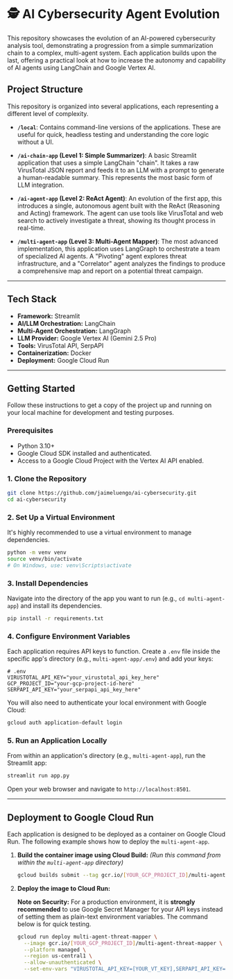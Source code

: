 # 🕵️ AI Cybersecurity Agent Evolution

This repository showcases the evolution of an AI-powered cybersecurity analysis tool, demonstrating a progression from a simple summarization chain to a complex, multi-agent system. Each application builds upon the last, offering a practical look at how to increase the autonomy and capability of AI agents using LangChain and Google Vertex AI.

## Project Structure

This repository is organized into several applications, each representing a different level of complexity.

- **`/local`**: Contains command-line versions of the applications. These are useful for quick, headless testing and understanding the core logic without a UI.

- **`/ai-chain-app` (Level 1: Simple Summarizer)**: A basic Streamlit application that uses a simple LangChain "chain". It takes a raw VirusTotal JSON report and feeds it to an LLM with a prompt to generate a human-readable summary. This represents the most basic form of LLM integration.

- **`/ai-agent-app` (Level 2: ReAct Agent)**: An evolution of the first app, this introduces a single, autonomous agent built with the ReAct (Reasoning and Acting) framework. The agent can use tools like VirusTotal and web search to actively investigate a threat, showing its thought process in real-time.

- **`/multi-agent-app` (Level 3: Multi-Agent Mapper)**: The most advanced implementation, this application uses LangGraph to orchestrate a team of specialized AI agents. A "Pivoting" agent explores threat infrastructure, and a "Correlator" agent analyzes the findings to produce a comprehensive map and report on a potential threat campaign.

---

## Tech Stack

- **Framework:** Streamlit
- **AI/LLM Orchestration:** LangChain
- **Multi-Agent Orchestration:** LangGraph
- **LLM Provider:** Google Vertex AI (Gemini 2.5 Pro)
- **Tools:** VirusTotal API, SerpAPI
- **Containerization:** Docker
- **Deployment:** Google Cloud Run

---

## Getting Started

Follow these instructions to get a copy of the project up and running on your local machine for development and testing purposes.

### Prerequisites

- Python 3.10+
- Google Cloud SDK installed and authenticated.
- Access to a Google Cloud Project with the Vertex AI API enabled.

### 1. Clone the Repository

```bash
git clone https://github.com/jaimeluengo/ai-cybersecurity.git
cd ai-cybersecurity
```

### 2. Set Up a Virtual Environment

It's highly recommended to use a virtual environment to manage dependencies.

```bash
python -m venv venv
source venv/bin/activate
# On Windows, use: venv\Scripts\activate
```

### 3. Install Dependencies

Navigate into the directory of the app you want to run (e.g., `cd multi-agent-app`) and install its dependencies.

```bash
pip install -r requirements.txt
```

### 4. Configure Environment Variables

Each application requires API keys to function. Create a `.env` file inside the specific app's directory (e.g., `multi-agent-app/.env`) and add your keys:

```
# .env
VIRUSTOTAL_API_KEY="your_virustotal_api_key_here"
GCP_PROJECT_ID="your-gcp-project-id-here"
SERPAPI_API_KEY="your_serpapi_api_key_here"
```

You will also need to authenticate your local environment with Google Cloud:

```bash
gcloud auth application-default login
```

### 5. Run an Application Locally

From within an application's directory (e.g., `multi-agent-app`), run the Streamlit app:

```bash
streamlit run app.py
```

Open your web browser and navigate to `http://localhost:8501`.

---

## Deployment to Google Cloud Run

Each application is designed to be deployed as a container on Google Cloud Run. The following example shows how to deploy the `multi-agent-app`.

1.  **Build the container image using Cloud Build:**
    _(Run this command from within the `multi-agent-app` directory)_

    ```bash
    gcloud builds submit --tag gcr.io/[YOUR_GCP_PROJECT_ID]/multi-agent-threat-mapper .
    ```

2.  **Deploy the image to Cloud Run:**

    **Note on Security:** For a production environment, it is **strongly recommended** to use Google Secret Manager for your API keys instead of setting them as plain-text environment variables. The command below is for quick testing.

    ```bash
    gcloud run deploy multi-agent-threat-mapper \
      --image gcr.io/[YOUR_GCP_PROJECT_ID]/multi-agent-threat-mapper \
      --platform managed \
      --region us-central1 \
      --allow-unauthenticated \
      --set-env-vars "VIRUSTOTAL_API_KEY=[YOUR_VT_KEY],SERPAPI_API_KEY=[YOUR_SERPAPI_KEY],GCP_PROJECT_ID=[YOUR_GCP_PROJECT_ID]"
    ```
